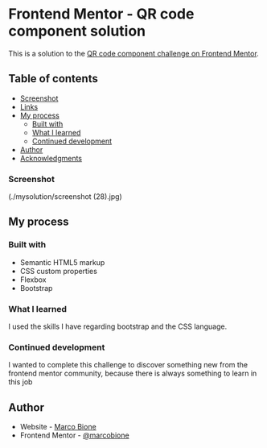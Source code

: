 # Frontend Mentor - QR code component solution

This is a solution to the [QR code component challenge on Frontend Mentor](https://www.frontendmentor.io/challenges/qr-code-component-iux_sIO_H). 

## Table of contents

- [Screenshot](#screenshot)
- [Links](#links)
- [My process](#my-process)
  - [Built with](#built-with)
  - [What I learned](#what-i-learned)
  - [Continued development](#continued-development)
- [Author](#author)
- [Acknowledgments](#acknowledgments)

### Screenshot

(./mysolution/screenshot (28).jpg)

## My process

### Built with

- Semantic HTML5 markup
- CSS custom properties
- Flexbox
- Bootstrap

### What I learned

I used the skills I have regarding bootstrap and the CSS language.

### Continued development

I wanted to complete this challenge to discover something new from the frontend mentor community, because there is always something to learn in this job

## Author

- Website - [Marco Bione](https://github.com/MarcoBione)
- Frontend Mentor - [@marcobione](https://www.frontendmentor.io/profile/marcobione)
